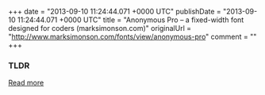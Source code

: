 +++
date = "2013-09-10 11:24:44.071 +0000 UTC"
publishDate = "2013-09-10 11:24:44.071 +0000 UTC"
title = "Anonymous Pro – a fixed-width font designed for coders (marksimonson.com)"
originalUrl = "http://www.marksimonson.com/fonts/view/anonymous-pro"
comment = ""
+++

### TLDR



[Read more](http://www.marksimonson.com/fonts/view/anonymous-pro)

